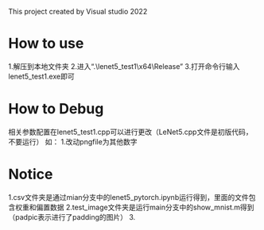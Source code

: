 This project created by Visual studio 2022

# How to use

1.解压到本地文件夹
2.进入“.\lenet5_test1\x64\Release”
3.打开命令行输入lenet5_test1.exe即可


# How to Debug

相关参数配置在lenet5_test1.cpp可以进行更改（LeNet5.cpp文件是初版代码，不要运行）
如：
1.改动pngfile为其他数字

# Notice
1.csv文件夹是通过mian分支中的lenet5_pytorch.ipynb运行得到，里面的文件包含权重和偏置数据
2.test_image文件夹是运行main分支中的show_mnist.m得到（padpic表示进行了padding的图片）
3.
